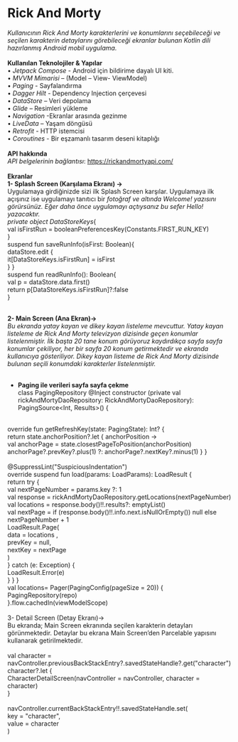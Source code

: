 # Rick And Morty 
*Kullanıcının Rick And Morty karakterlerini ve konumlarını seçebileceği ve seçilen karakterin detaylarını görebileceği ekranlar bulunan Kotlin dili hazırlanmış Android mobil uygulama.<br/><br/>*
**Kullanılan Teknolojiler & Yapılar**<br/>
•	*Jetpack Compose* - Android için bildirime dayalı UI kiti.<br/>
•	*MVVM Mimarisi* – (Model – View- ViewModel)<br/>
•	*Paging* - Sayfalandırma<br/>
•	*Dagger Hilt* - Dependency Injection çerçevesi<br/>
•	*DataStore* – Veri depolama<br/>
•	*Glide* – Resimleri yükleme<br/>
•	*Navigation* -Ekranlar arasında gezinme<br/>
•	*LiveData* – Yaşam döngüsü<br/>
•	*Retrofit* - HTTP istemcisi<br/>
•	*Coroutines* - Bir eşzamanlı tasarım deseni kitaplığı<br/><br/>
		**API hakkında**<br/>
*API belgelerinin bağlantısı*: https://rickandmortyapi.com/<br/><br/>
		**Ekranlar**<br/>
**1-	Splash Screen (Karşılama Ekranı) ->**<br/> Uygulamaya girdiğinizde sizi ilk Splash Screen karşılar. Uygulamaya ilk açışınız ise uygulamayı tanıtıcı bir *fotoğraf ve altında Welcome! yazısını görürsünüz. Eğer daha önce uygulamayı açtıysanız bu sefer Hello! yazacaktır.<br/>
private object DataStoreKeys*{<br/>
            val isFirstRun = booleanPreferencesKey(Constants.FIRST_RUN_KEY)<br/>
        }<br/>
        suspend fun saveRunInfo(isFirst: Boolean){<br/>
            dataStore.edit {<br/>
                it[DataStoreKeys.isFirstRun] = isFirst<br/>
                }
               }<br/>
         suspend fun readRunInfo(): Boolean{<br/>
            val p = dataStore.data.first()<br/>
            return p[DataStoreKeys.isFirstRun]?:false<br/>
                }<br/><br/>

**2-	Main Screen (Ana Ekran)->**<br/> *Bu ekranda yatay kayan ve dikey kayan listeleme mevcuttur. Yatay kayan listeleme de Rick And Morty televizyon dizisinde geçen konumlar listelenmiştir. İlk başta 20 tane konum görüyoruz kaydırdıkça sayfa sayfa konumlar çekiliyor, her bir sayfa 20 konum getirmektedir ve ekranda kullanıcıya gösteriliyor. Dikey kayan listeme de Rick And Morty dizisinde bulunan seçili konumdaki karakterler listelenmiştir.*<br/> <br/>

- **Paging ile verileri sayfa sayfa çekme**<br/>
class PagingRepository @Inject constructor (private val rickAndMortyDaoRepository: RickAndMortyDaoRepository): PagingSource<Int, Results>() {<br/>
<br/>
override fun getRefreshKey(state: PagingState<Int, Results>): Int? {<br/>
    return state.anchorPosition?.let { anchorPosition -><br/>
        val anchorPage = state.closestPageToPosition(anchorPosition)<br/>
        anchorPage?.prevKey?.plus(1) ?: anchorPage?.nextKey?.minus(1)
    }
}<br/>
<br/>
@SuppressLint("SuspiciousIndentation")<br/>
override suspend fun load(params: LoadParams<Int>): LoadResult<Int,Results> {<br/>
    return try {<br/>
        val nextPageNumber = params.key ?: 1<br/>
        val response = rickAndMortyDaoRepository.getLocations(nextPageNumber)<br/>
        val locations = response.body()!!.results?: emptyList()<br/>
        val nextPage = if (response.body()!!.info.next.isNullOrEmpty()) null else nextPageNumber + 1<br/>
            LoadResult.Page(<br/>
            data = locations ,<br/>
            prevKey = null,<br/>
            nextKey = nextPage<br/>
        )<br/>
    } catch (e: Exception) {<br/>
        LoadResult.Error(e)<br/>
    }
  }
	}<br/>
val locations= Pager(PagingConfig(pageSize = 20)) {<br/>
    PagingRepository(repo)<br/>
}.flow.cachedIn(viewModelScope)<br/>
	<br/>
3- Detail Screen (Detay Ekranı)-><br/> Bu ekranda; Main Screen ekranında seçilen karakterin detayları görünmektedir. Detaylar bu ekrana Main Screen’den Parcelable yapısını kullanarak getirilmektedir. <br/><br/>
val character =  navController.previousBackStackEntry?.savedStateHandle?.get<Characters>("character")<br/>
character?.let {<br/>
    CharacterDetailScreen(navController = navController, character = character)<br/>
}<br/>
<br/>
navController.currentBackStackEntry!!.savedStateHandle.set(<br/>
    key = "character",<br/>
    value = character<br/>
)<br/>



